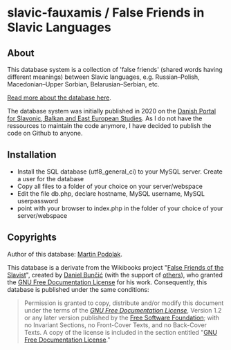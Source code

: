 # slavic-fauxamis / False Friends in Slavic Languages

## About
This database system is a collection of 'false friends' (shared words having different meanings) between Slavic languages, e.g. Russian–Polish, Macedonian–Upper Sorbian, Belarusian–Serbian, etc.

[Read more about the database here](https://pod-o-mart.github.io/slavic-fauxamis/about.html).

The database system was initially published in 2020 on the [Danish Portal for Slavonic, Balkan and East European Studies](https://oesteuropastudier.dk/en/dictionaries/fauxamis). As I do not have the ressources to maintain the code anymore, I have decided to publish the code on Github to anyone.

## Installation
- Install the SQL database (utf8_general_ci) to your MySQL server. Create a user for the database
- Copy all files to a folder of your choice on your server/webspace
- Edit the file db.php, declare hostname, MySQL username, MySQL userpassword
- point with your browser to index.php in the folder of your choice of your server/webspace

## Copyrights
Author of this database: <a href="https://github.com/pod-o-mart/" target="_blank">Martin Podolak</a>.

This database is a derivate from the Wikibooks project "<a href="https://en.wikibooks.org/wiki/False_Friends_of_the_Slavist" target="_blank">False Friends of the Slavist</a>", created by <a href="https://slavistik.phil-fak.uni-koeln.de/buncic" target="_blank">Daniel Bunčić</a> (with the support of <a href="https://en.wikibooks.org/wiki/False_Friends_of_the_Slavist#Pre-Wikibook_contributors" target="_blank">others</a>), who granted the <a href="https://en.wikipedia.org/wiki/GNU_Free_Documentation_License" target="_blank">GNU Free Documentation License</a> for his work. Consequently, this database is published under the same conditions:

> Permission is granted to copy, distribute and/or modify this document under the terms of the *<a href="https://en.wikipedia.org/wiki/GNU_Free_Documentation_License" target="_blank">GNU Free Documentation License</a>*, Version 1.2 or any later version published by the <a href="https://en.wikipedia.org/wiki/Free_Software_Foundation" target="_blank">Free Software Foundation</a>; with no Invariant Sections, no Front-Cover Texts, and no Back-Cover Texts. A copy of the license is included in the section entitled "<a href="https://en.wikibooks.org/wiki/GNU_Free_Documentation_License" target="_blank">GNU Free Documentation License</a>."
